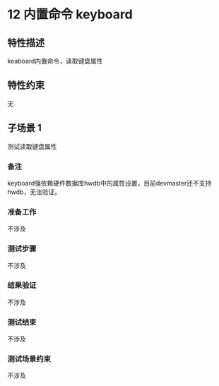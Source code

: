 # 12 内置命令 keyboard

## 特性描述

keaboard内置命令，读取键盘属性

## 特性约束

无

## 子场景 1

测试读取键盘属性

### 备注

keyboard强依赖硬件数据库hwdb中的属性设置，目前devmaster还不支持hwdb，无法验证。

### 准备工作

不涉及

### 测试步骤

不涉及

### 结果验证

不涉及

### 测试结束

不涉及

### 测试场景约束

不涉及
